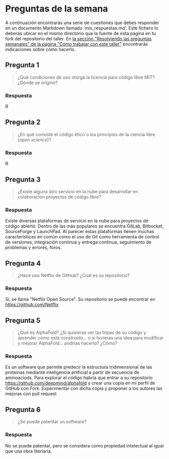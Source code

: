 # Preguntas de la semana

A continuación encontrarás una seríe de cuestiones que debes responder en un
documento Markdown llamado 'mis_respuestas.md'. Este fichero lo deberás ubicar en el mismo directorio que la
fuente de esta página en tu fork del repositorio del taller. En [la sección "Resolviendo las
preguntas semanales" de la página "Cómo trabajar con este
taller"](../material_suplementario/como_trabajar/como_trabajar.md#resolviendo-las-preguntas-semanales) encontrarás indicaciones sobre
cómo hacerlo.

## Pregunta 1

> ¿Qué condiciones de uso otorga la licencia para código libre MIT? ¿Dónde se originó?

### Respuesta

R

## Pregunta 2

> ¿En qué consiste el código ético o los principios de la ciencia libre (*open science*)?

### Respuesta

R

## Pregunta 3

> ¿Existe alguna otro servicio en la nube para desarrollar en colaboración proyectos de código
> libre?

### Respuesta

Existe diversas plataformas de servicio en la nube para proyectos de código abierto.
Dentro de las más populares se encuentra GitLab, Bitbucket, SourceForge y LaunchPad.
Al parecer estas plataformas tienen muchas características en común como el uso de Git 
como herramienta de control de versiones, integración continua y entrega continua,
seguimiento de problemas y errores, foros.

## Pregunta 4

> ¿Hace uso Netflix de GitHub? ¿Cúal es su repositorio?

### Respuesta

Sí, se llama "Netflix Open Source". Su repositorio se puede encontrar en  https://github.com/Netflix

## Pregunta 5

> ¿Qué es AlphaFold? ¿Si quisieras ver las tripas de su código y aprender cómo está construido... o si
> tuvieras una idea para modificar y mejorar AlphaFold... podrías hacerlo? ¿Cómo?

### Respuesta

Es un software que permite predecir la estructura tridimensional de las proteínas mediante inteligencia artificial
a partir de secuencia de aminoaciods. 
Para explorar el código habría que entrar a su repositorio https://github.com/deepmind/alphafold y crear una copia 
en mi perfil de GitHub con Fork. Experimentar con dicha copia y proponer a los autores las mejoras con pull request 


## Pregunta 6

> ¿Se puede patentar un software?

### Respuesta

No se puede patentar, pero se considera como propiedad intelectual al igual que una obra literiaria.

